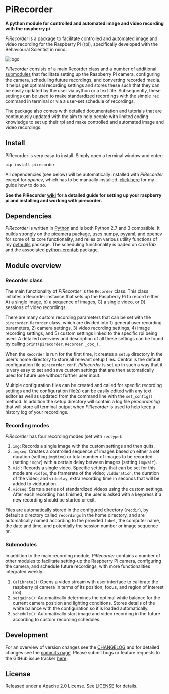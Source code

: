 # PiRecorder
**A python module for controlled and automated image and video recording with the raspberry pi**

*PiRecorder* is a package to facilitate controlled and automated image and video recording for the Raspberry Pi (rpi), specifically developed with the Behavioural Scientist in mind.

![logo](https://github.com/JolleJolles/pirecorder/blob/master/pirecorder-logo.jpg)

*PiRecorder* consists of a main Recorder class and a number of additional [submodules](#submodules) that facilitate setting up the Raspberry Pi camera, configuring the camera, scheduling future recordings, and converting recorded media. It helps get optimal recording settings and stores these such that they can be easily updated by the user via python or a text file. Subsequently, these settings can be used to make standardized recordings with the simple `rec` command in terminal or via a user-set schedule of recordings.

The package also comes with detailed documentation and tutorials that are continuously updated with the aim to help people with limited coding knowledge to set up their rpi and make controlled and automated image and video recordings.


## <a name="install"></a>Install

PiRecorder is very easy to install. Simply open a terminal window and enter:

```bash
pip install pirecorder
```

All dependencies (see below) will be automatically installed with *PiRecorder* except for *opencv*, which has to be manually installed. [click here](https://github.com/JolleJolles/pirecorder/wiki/Install-OpenCV-for-Python-on-Mac,-Ubuntu,-Raspberry-Pi) for my guide how to do so.

**See the PiRecorder [wiki](https://github.com/JolleJolles/pirecorder/wiki) for a detailed guide for setting up your raspberry pi and installing and working with pirecorder.**

## Dependencies
*PiRecorder* is written in [Python](http://www.python.org) and is both Python 2.7 and 3 compatible. It builds strongly on the [picamera](http://picamera.readthedocs.io/) package, uses [numpy](http://www.numpy.org/), [pyyaml](https://pyyaml.org), and [opencv](http://opencv.org) for some of its core functionality, and relies on various utility functions of my [pythutils](https://github.com/JolleJolles/pythutils) package. The scheduling functionality is baded on *CronTab* and the associated [python-crontab](https://pypi.org/project/python-crontab/) package.


## Module overview

### Recorder class
The main functionality of *PiRecorder* is the `Recorder` class. This class initiates a Recorder instance that sets up the Raspberry Pi to record either A) a single image, b) a sequence of images, C) a single video, or D) sessions of video recordings.

There are many custom recording parameters that can be set with the `pirecorder.Recorder` class, which are divided into 1) general user recording parameters, 2) camera settings, 3) video recording settings, 4) image recording settings, and 5) custom settings linked to the specific rpi being used. A detailed overview and description of all these settings can be found by calling `print(pirecorder.Recorder._doc_)`.

When the `Recorder` is run for the first time, it creates a `setup` directory in the user's home directory to store all relevant setup files. Central is the default configuration file `pirecorder.conf`. *PiRecorder* is set up in such a way that it is very easy to set and save custom settings that are then automatically used for future use without further user input.

Multiple configuration files can be created and called for specific recording settings and the configuration file(s) can be easily edited with any text editor as well as updated from the command line with the `set_config()` method. In addition the setup directory will contain a log file *pirecorder.log* that will store all terminal output when *PiRecorder* is used to help keep a history log of your recordings.

### Recording modes
*PiRecorder* has four recording modes (set with `rectype`):

1. `img`: Records a single image with the custom settings and then quits.
2. `imgseq`: Creates a controlled sequence of images based on either a set duration (setting `imgtime`) or total number of images to be recorded (setting `imgnr`) with a certain delay between images (setting `imgwait`).
3. `vid` : Records a single video. Specific settings that can be set for this mode are `vidfps`, the framerate of the video; `vidduration`, the duration of the video; and `viddelay`, extra recording time in seconds that will be added to vidduration.
4. `vidseq`: Starts a series of standardized videos using the custom settings. After each recording has finished, the user is asked with a keypress if a new recording should be started or exit.

Files are automatically stored in the configured directory (`recdir`), by default a directory called `recordings` in the home directory, and are automatically named according to the provided `label`, the computer name, the date and time, and potentially the session number or image sequence nr.

### <a name="submodules"></a>Submodules
In addition to the main recording module, *PiRecorder* contains a number of other modules to facilitate setting-up the Raspberry Pi camera, configuring the camera, and schedule future recordings, with more functionalities integrated weekly.

1. `Calibrate()`: Opens a video stream with user interface to calibrate the raspberry pi camera in terms of its position, focus, and region of interest (roi).
2. `setgains()`: Automatically determines the optimal white balance for the current camera position and lighting conditions. Stores details of the white balance with the configuration so it is loaded automatically.
3. `schedule()`: Automatically start image and video recording in the future according to custom recording schedules.


## Development
For an overview of version changes see the [CHANGELOG](https://github.com/JolleJolles/pirecorder/blob/master/CHANGELOG) and for detailed changes see the [commits page](https://github.com/JolleJolles/pirecorder/commits/). Please submit bugs or feature requests to the GitHub issue tracker [here](https://github.com/JolleJolles/pirecorder/issues).

## License
Released under a Apache 2.0 License. See [LICENSE](https://github.com/JolleJolles/pirecorder/blob/master/LICENSE) for details.
